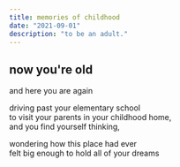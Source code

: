 ```yaml
---
title: memories of childhood
date: "2021-09-01"
description: "to be an adult."
---
```


## now you're old
and here you are again  

driving past your elementary school     
to visit your parents in your childhood home,           
and you find yourself thinking,     

wondering how this place had ever       
felt big enough to hold all of your dreams      
